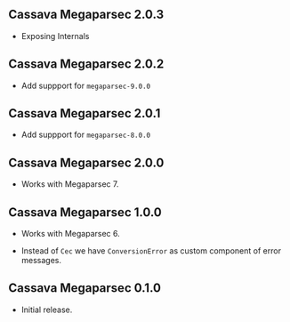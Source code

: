 ## Cassava Megaparsec 2.0.3

* Exposing Internals

## Cassava Megaparsec 2.0.2

* Add suppport for `megaparsec-9.0.0`

## Cassava Megaparsec 2.0.1

* Add suppport for `megaparsec-8.0.0`

## Cassava Megaparsec 2.0.0

* Works with Megaparsec 7.

## Cassava Megaparsec 1.0.0

* Works with Megaparsec 6.

* Instead of `Cec` we have `ConversionError` as custom component of error
  messages.

## Cassava Megaparsec 0.1.0

* Initial release.
